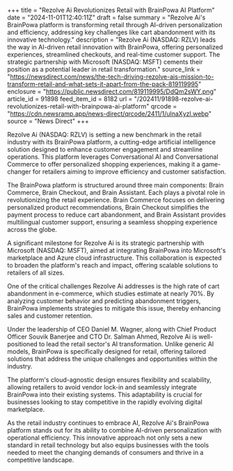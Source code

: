 +++
title = "Rezolve Ai Revolutionizes Retail with BrainPowa AI Platform"
date = "2024-11-01T12:40:11Z"
draft = false
summary = "Rezolve Ai's BrainPowa platform is transforming retail through AI-driven personalization and efficiency, addressing key challenges like cart abandonment with its innovative technology."
description = "Rezolve Ai (NASDAQ: RZLV) leads the way in AI-driven retail innovation with BrainPowa, offering personalized experiences, streamlined checkouts, and real-time customer support. The strategic partnership with Microsoft (NASDAQ: MSFT) cements their position as a potential leader in retail transformation."
source_link = "https://newsdirect.com/news/the-tech-driving-rezolve-ais-mission-to-transform-retail-and-what-sets-it-apart-from-the-pack-819119995"
enclosure = "https://public.newsdirect.com/819119995/DdQm2sWY.png"
article_id = 91898
feed_item_id = 8182
url = "/202411/91898-rezolve-ai-revolutionizes-retail-with-brainpowa-ai-platform"
qrcode = "https://cdn.newsramp.app/news-direct/qrcode/2411/1/ulnaXyzl.webp"
source = "News Direct"
+++

<p>Rezolve Ai (NASDAQ: RZLV) is setting a new benchmark in the retail industry with its BrainPowa platform, a cutting-edge artificial intelligence solution designed to enhance customer engagement and streamline operations. This platform leverages Conversational AI and Conversational Commerce to offer personalized shopping experiences, making it a game-changer for retailers aiming to improve efficiency and customer satisfaction.</p><p>The BrainPowa platform is structured around three main components: Brain Commerce, Brain Checkout, and Brain Assistant. Each plays a pivotal role in revolutionizing the retail experience. Brain Commerce focuses on delivering personalized product recommendations, Brain Checkout simplifies the payment process to reduce cart abandonment, and Brain Assistant provides multilingual customer support, ensuring a seamless shopping experience across the globe.</p><p>A significant milestone for Rezolve Ai is its strategic partnership with Microsoft (NASDAQ: MSFT), aimed at integrating BrainPowa into Microsoft's marketplace and Azure cloud infrastructure. This collaboration is expected to broaden the platform's reach and impact, offering scalable solutions to retailers of all sizes.</p><p>One of the critical challenges Rezolve Ai addresses is the high rate of cart abandonment in e-commerce, which studies estimate at nearly 70%. By analyzing customer behavior and predicting abandonment triggers, BrainPowa implements strategies to mitigate this issue, thereby enhancing sales and customer retention.</p><p>Under the leadership of CEO Daniel M. Wagner, along with Chief Product Officer Souvik Banerjee and CTO Dr. Salman Ahmed, Rezolve Ai is well-positioned to lead the retail sector's AI transformation. Unlike generic AI models, BrainPowa is specifically designed for retail, offering tailored solutions that address the unique challenges and opportunities within the industry.</p><p>The platform's cloud-agnostic design ensures flexibility and scalability, allowing retailers to avoid vendor lock-in and seamlessly integrate BrainPowa into their existing systems. This adaptability is crucial for businesses looking to stay competitive in the rapidly evolving digital marketplace.</p><p>As the retail industry continues to embrace AI, Rezolve Ai's BrainPowa platform stands out for its ability to combine AI-driven personalization with operational efficiency. This innovative approach not only sets a new standard in retail technology but also equips businesses with the tools needed to meet the changing demands of consumers and thrive in a competitive landscape.</p>